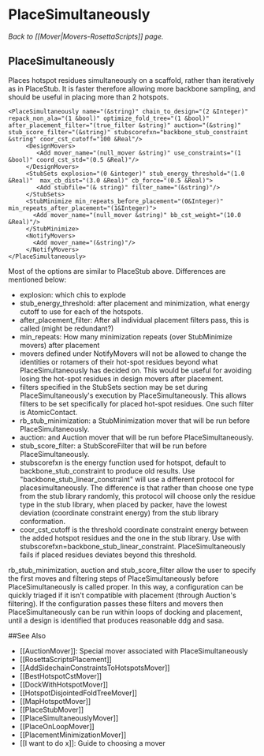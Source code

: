 # PlaceSimultaneously
*Back to [[Mover|Movers-RosettaScripts]] page.*
## PlaceSimultaneously

Places hotspot residues simultaneously on a scaffold, rather than iteratively as in PlaceStub. It is faster therefore allowing more backbone sampling, and should be useful in placing more than 2 hotspots.

```
<PlaceSimultaneously name="(&string)" chain_to_design="(2 &Integer)" repack_non_ala="(1 &bool)" optimize_fold_tree="(1 &bool)" after_placement_filter="(true_filter &string)" auction="(&string)" stub_score_filter="(&string)" stubscorefxn="backbone_stub_constraint &string" coor_cst_cutoff="100 &Real"/>
     <DesignMovers>
        <Add mover_name="(null_mover &string)" use_constraints="(1 &bool)" coord_cst_std="(0.5 &Real)"/>
     </DesignMovers>
     <StubSets explosion="(0 &integer)" stub_energy_threshold="(1.0 &Real)"  max_cb_dist="(3.0 &Real)" cb_force="(0.5 &Real)">
        <Add stubfile="(& string)" filter_name="(&string)"/>
     </StubSets>
     <StubMinimize min_repeats_before_placement="(0&Integer)" min_repeats_after_placement="(1&Integer)">
       <Add mover_name="(null_mover &string)" bb_cst_weight="(10.0 &Real)"/>
     </StubMinimize>
     <NotifyMovers>
       <Add mover_name="(&string)"/>
     </NotifyMovers>
</PlaceSimultaneously>
```

Most of the options are similar to PlaceStub above. Differences are mentioned below:

-   explosion: which chis to explode
-   stub\_energy\_threshold: after placement and minimization, what energy cutoff to use for each of the hotspots.
-   after\_placement\_filter: After all individual placement filters pass, this is called (might be redundant?)
-   min\_repeats: How many minimization repeats (over StubMinimize movers) after placement
-   movers defined under NotifyMovers will not be allowed to change the identities or rotamers of their hot-spot residues beyond what PlaceSimultaneously has decided on. This would be useful for avoiding losing the hot-spot residues in design movers after placement.
-   filters specified in the StubSets section may be set during PlaceSimultaneously's execution by PlaceSimultaneously. This allows filters to be set specifically for placed hot-spot residues. One such filter is AtomicContact.
-   rb\_stub\_minimization: a StubMinimization mover that will be run before PlaceSimultaneously.
-   auction: and Auction mover that will be run before PlaceSimultaneously.
-   stub\_score\_filter: a StubScoreFilter that will be run before PlaceSimultaneously.
-   stubscorefxn is the energy function used for hotspot, default to backbone\_stub\_constraint to produce old results. Use "backbone\_stub\_linear\_constraint" will use a different protocol for placesimultaneously. The difference is that rather than choose one type from the stub library randomly, this protocol will choose only the residue type in the stub library, when placed by packer, have the lowest deviation (coordinate constraint energy) from the stub library conformation.
-   coor\_cst\_cutoff is the threshold coordinate constraint energy between the added hotspot residues and the one in the stub library. Use with stubscorefxn=backbone\_stub\_linear\_constraint. PlaceSimultaneously fails if placed residues deviates beyond this threshold.

rb\_stub\_minimization, auction and stub\_score\_filter allow the user to specify the first moves and filtering steps of PlaceSimultaneously before PlaceSimultaneously is called proper. In this way, a configuration can be quickly triaged if it isn't compatible with placement (through Auction's filtering). If the configuration passes these filters and movers then PlaceSimultaneously can be run within loops of docking and placement, until a design is identified that produces reasonable ddg and sasa.


##See Also

* [[AuctionMover]]: Special mover associated with PlaceSimultaneously
* [[RosettaScriptsPlacement]]
* [[AddSidechainConstraintsToHotspotsMover]]
* [[BestHotspotCstMover]]
* [[DockWithHotspotMover]]
* [[HotspotDisjointedFoldTreeMover]]
* [[MapHotspotMover]]
* [[PlaceStubMover]]
* [[PlaceSimultaneouslyMover]]
* [[PlaceOnLoopMover]]
* [[PlacementMinimizationMover]]
* [[I want to do x]]: Guide to choosing a mover